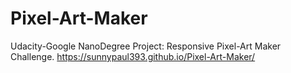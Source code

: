 # Pixel-Art-Maker
Udacity-Google NanoDegree Project: Responsive Pixel-Art Maker Challenge.
https://sunnypaul393.github.io/Pixel-Art-Maker/
